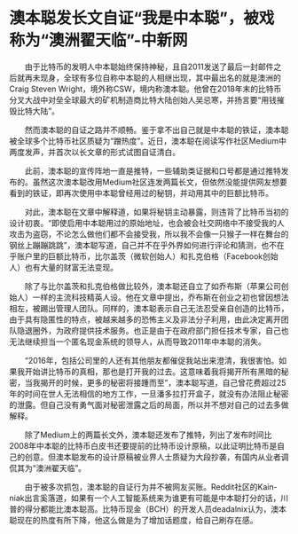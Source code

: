 # 澳本聪发长文自证“我是中本聪”，被戏称为“澳洲翟天临”-中新网

　　由于比特币的发明人中本聪始终保持神秘，且自2011发送了最后一封邮件之后就再未现身，全球有多位自称中本聪的人相继出现，其中最出名的就是澳洲的Craig Steven Wright，境外称CSW，境内称澳本聪。他曾在2018年末的比特币分叉大战中对垒全球最大的矿机制造商比特大陆创始人吴忌寒，并扬言要“用钱摧毁比特大陆”。

　　然而澳本聪的自证之路并不顺畅。鉴于拿不出自己就是中本聪的铁证，澳本聪被全球多个比特币社区质疑为“蹭热度”。近日，澳本聪在阅读写作社区Medium中两度发声，并首次以长文章的形式试图自证清白。

　　此前，澳本聪的宣传阵地一直是推特，一些辅助类证据和口号都是通过推特发布的。虽然这次澳本聪改用Medium社区连发两篇长文，但依然没能提供网友想要看到的铁证，即再次使用中本聪曾经用过的秘钥，并动用其中的巨额比特币。

　　对此，澳本聪在文章中解释道，如果将秘钥主动暴露，则违背了比特币当初的设计初衷。“即使启用中本聪用过的原始地址，也会被会社交网络中不接受我的人攻击为盗窃，不论怎么做他们都不会接受我，所以我不会像一只猴子一样在舞台的钢丝上蹦蹦跳跳”，澳本聪写道，自己并不在乎外界如何进行评论和猜测，也不在乎账户里的巨额比特币，比尔盖茨（微软创始人）和扎克伯格（Facebook创始人）也有大量的财富无法变现。

　　除了与比尔盖茨和扎克伯格做比较外，澳本聪还自立了如乔布斯（苹果公司创始人）一样的主流科技精英人设。他在文章中提出，乔布斯在创业之初也曾因想法相左，被踢出管理人团队。同样的，澳本聪表示自己无法忍受亲自创造的比特币，由于具有隐匿性的特点，被越来越多的恐怖主义及非法分子利用，由此决定离开团队隐退圈外，为政府提供技术服务。也正是由于在政府部门担任技术专家，自己也无法继续担当一个匿名现金系统的领导人，从而导致2011年中本聪的消失。

　　“2016年，包括公司里的人还有其他朋友都催促我站出来澄清，我很害怕。如果我开始讲比特币的真相，那也是打开我的过去。这意味着我将揭开所有黑暗的秘密，当我揭开的时候，更多的秘密将接踵而至”，澳本聪写道，自己曾花费超过25年的时间在世人无法相信的地方工作，一旦潘多拉打开盒子，就没有办法阻止秘密的泄露。但自己没有勇气面对秘密泄露之后的局面，所以并不想对自己的过去多做解释。

　　除了Medium上的两篇长文外，澳本聪还发布了推特，列出了发布时间比2008年中本聪的比特币白皮书还要提前的比特币设计原稿，以此证明比特币是自己的创意。但澳本聪发布的设计原稿被业界人士质疑为大段抄袭，有国内从业者调侃其为“澳洲翟天临”。

　　由于被多次抓包，澳本聪的自证行为并不被网友买账。Reddit社区的Kain-niak出言奚落道，如果有一个人工智能系统来为谁更有可能是中本聪打分的话，川普的得分都能比澳本聪高。比特币现金（BCH）的开发人员deadalnix认为，澳本聪现在的热度有所下降，他这么做是为了增加话题度，给自己刷存在感。 
